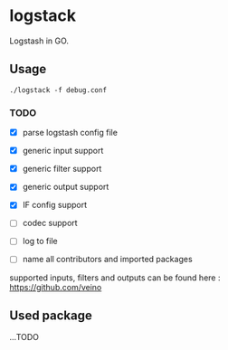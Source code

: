 # logstack

Logstash in GO.

## Usage

```./logstack -f debug.conf```

### TODO

- [x] parse logstash config file
- [x] generic input support
- [x] generic filter support
- [x] generic output support
- [x] IF config support
- [ ] codec support
- [ ] log to file
- [ ] name all contributors and imported packages


supported inputs, filters and outputs can be found here : https://github.com/veino

## Used package
...TODO